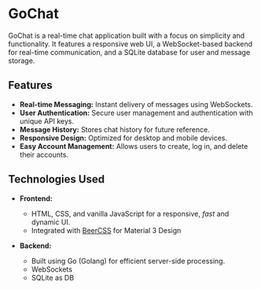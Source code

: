 # GoChat

GoChat is a real-time chat application built with a focus on simplicity and functionality. It features a responsive web
UI, a WebSocket-based backend for real-time communication, and a SQLite database for user and message storage.

## Features

- **Real-time Messaging:** Instant delivery of messages using WebSockets.
- **User Authentication:** Secure user management and authentication with unique API keys.
- **Message History:** Stores chat history for future reference.
- **Responsive Design:** Optimized for desktop and mobile devices.
- **Easy Account Management:** Allows users to create, log in, and delete their accounts.

## Technologies Used

- **Frontend:**
    - HTML, CSS, and vanilla JavaScript for a responsive, _fast_ and dynamic UI.
    - Integrated with [BeerCSS](https://beercss.com) for Material 3 Design

- **Backend:**
    - Built using Go (Golang) for efficient server-side processing.
    - WebSockets
    - SQLite as DB